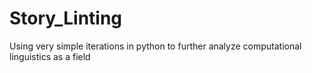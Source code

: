 # Story_Linting
Using very simple iterations in python to further analyze computational linguistics as a field

